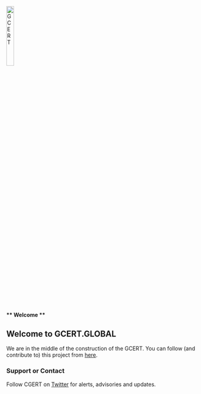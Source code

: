 
<a href="/"><img src="https://gcert.nl/over/GCERT_logo_klein.png" width="20%" height="20%" alt="GCERT" border="0" /></a>

<!-- tabs:start -->
#### ** Welcome **

## Welcome to GCERT.GLOBAL

We are in the middle of the construction of the GCERT. 
You can follow (and contribute to) this project from [here](https://github.com/GDI-foundation/GDI.foundation/projects/4).

### Support or Contact
Follow CGERT on [Twitter](https://twitter.com/GDI_CERT) for alerts, advisories and updates.

<!-- tabs:end -->
